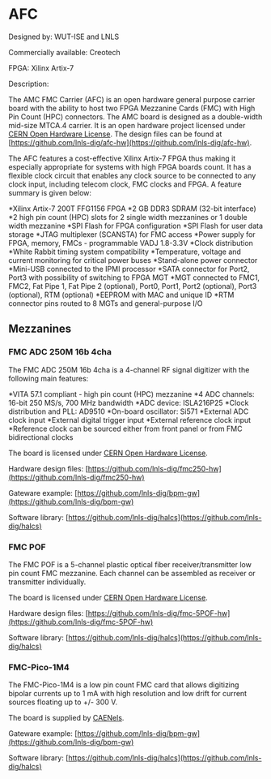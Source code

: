 # AFC

Designed by: WUT-ISE and LNLS

Commercially available: Creotech

FPGA: Xilinx Artix-7

Description:

The AMC FMC Carrier (AFC) is an open hardware general purpose carrier board with the ability to host two FPGA Mezzanine Cards (FMC) with High Pin Count (HPC) connectors. The AMC board is designed as a double-width mid-size MTCA.4 carrier. It is an open hardware project licensed under [CERN Open Hardware License](https://www.ohwr.org/projects/cernohl/wiki). The design files can be found at [https://github.com/lnls-dig/afc-hw](https://github.com/lnls-dig/afc-hw).

The AFC features a cost-effective Xilinx Artix-7 FPGA thus making it especially appropriate for systems with high FPGA boards count. It has a flexible clock circuit that enables any clock source to be connected to any clock input, including telecom clock, FMC clocks and FPGA. A feature summary is given below:

*Xilinx Artix-7 200T FFG1156 FPGA
*2 GB DDR3 SDRAM (32-bit interface)
*2 high pin count (HPC) slots for 2 single width mezzanines or 1 double width mezzanine
*SPI Flash for FPGA configuration
*SPI Flash for user data storage
*JTAG multiplexer (SCANSTA) for FMC access
*Power supply for FPGA, memory, FMCs - programmable VADJ 1.8-3.3V
*Clock distribution
*White Rabbit timing system compatibility
*Temperature, voltage and current monitoring for critical power buses
*Stand-alone power connector
*Mini-USB connected to the IPMI processor
*SATA connector for Port2, Port3 with possibility of switching to FPGA MGT
*MGT connected to FMC1, FMC2, Fat Pipe 1, Fat Pipe 2 (optional), Port0, Port1, Port2 (optional), Port3 (optional), RTM (optional)
*EEPROM with MAC and unique ID
*RTM connector pins routed to 8 MGTs and general-purpose I/O

## Mezzanines

### FMC ADC 250M 16b 4cha

The FMC ADC 250M 16b 4cha is a 4-channel RF signal digitizer with the following main features:

*VITA 57.1 compliant - high pin count (HPC) mezzanine
*4 ADC channels: 16-bit 250 MS/s, 700 MHz bandwidth
*ADC device: ISLA216P25
*Clock distribution and PLL: AD9510
*On-board oscillator: Si571
*External ADC clock input
*External digital trigger input
*External reference clock input
*Reference clock can be sourced either from front panel or from FMC bidirectional clocks

The board is licensed under [CERN Open Hardware License](https://www.ohwr.org/projects/cernohl/wiki).

Hardware design files:
[https://github.com/lnls-dig/fmc250-hw](https://github.com/lnls-dig/fmc250-hw)

Gateware example:
[https://github.com/lnls-dig/bpm-gw](https://github.com/lnls-dig/bpm-gw)

Software library:
[https://github.com/lnls-dig/halcs](https://github.com/lnls-dig/halcs)


### FMC POF

The FMC POF is a 5-channel plastic optical fiber receiver/transmitter low pin count FMC mezzanine. Each channel can be assembled as receiver or transmitter individually.

The board is licensed under [CERN Open Hardware License](https://www.ohwr.org/projects/cernohl/wiki).

Hardware design files:
[https://github.com/lnls-dig/fmc-5POF-hw](https://github.com/lnls-dig/fmc-5POF-hw)

Software library:
[https://github.com/lnls-dig/halcs](https://github.com/lnls-dig/halcs)


### FMC-Pico-1M4

The FMC-Pico-1M4 is a low pin count FMC card that allows digitizing bipolar currents up to 1 mA with high resolution and low drift for current sources floating up to +/- 300 V.

The board is supplied by [CAENels](http://www.caenels.com/products/fmc-pico-1m4/).

Gateware example:
[https://github.com/lnls-dig/bpm-gw](https://github.com/lnls-dig/bpm-gw)

Software library:
[https://github.com/lnls-dig/halcs](https://github.com/lnls-dig/halcs)
